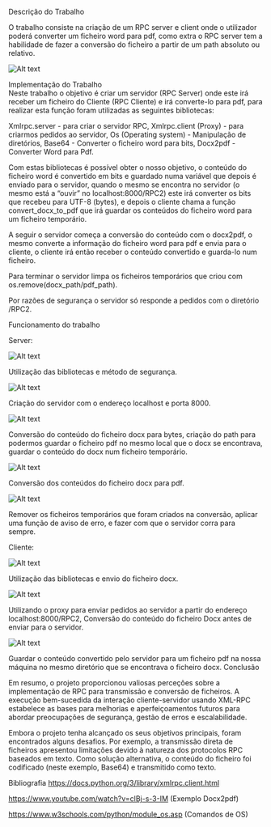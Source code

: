 Descrição do Trabalho

O trabalho consiste na criação de um RPC server e client onde o utilizador poderá converter um ficheiro word para pdf, como extra o RPC server tem a habilidade de fazer a conversão do ficheiro a partir de um path absoluto ou relativo.

![Alt text](image.png)



Implementação do Trabalho	
  Neste trabalho o objetivo é criar um servidor (RPC Server) onde este irá receber um ficheiro do Cliente (RPC Cliente) e irá converte-lo para pdf, para realizar esta função foram utilizadas as seguintes bibliotecas:

Xmlrpc.server - para criar o servidor RPC,
Xmlrpc.client (Proxy) - para criarmos pedidos ao servidor,
Os (Operating system) - Manipulação de diretórios,
Base64 - Converter o ficheiro word para bits,
Docx2pdf - Converter Word para Pdf.

Com estas bibliotecas é possível obter o nosso objetivo, o conteúdo do ficheiro word é convertido em bits e guardado numa variável que depois é enviado para o servidor, quando o mesmo se encontra no servidor (o mesmo está a “ouvir” no localhost:8000/RPC2) este irá converter os bits que recebeu para UTF-8 (bytes), e depois o cliente chama a função convert_docx_to_pdf que irá guardar os conteúdos do ficheiro word para um ficheiro temporário.

A seguir o servidor começa a conversão do conteúdo com o docx2pdf, o mesmo converte a informação do ficheiro word para pdf e envia para o cliente, o cliente irá então receber o conteúdo convertido e guarda-lo num ficheiro.

Para terminar o servidor limpa os ficheiros temporários que criou com os.remove(docx_path/pdf_path).

Por razões de segurança o servidor só responde a pedidos com o diretório /RPC2.












Funcionamento do trabalho	

Server:


![Alt text](image-1.png)

Utilização das bibliotecas e método de segurança.


![Alt text](image-2.png)

Criação do servidor com o endereço localhost e porta 8000.


![Alt text](image-3.png)

Conversão do conteúdo do ficheiro docx para bytes, criação do path para podermos guardar o ficheiro pdf no mesmo local que o docx se encontrava, guardar o conteúdo do docx num ficheiro temporário.




![Alt text](image-4.png)

Conversão dos conteúdos do ficheiro docx para pdf.


![Alt text](image-5.png)

Remover os ficheiros temporários que foram criados na conversão, aplicar uma função de aviso de erro, e fazer com que o servidor corra para sempre.












Cliente:


![Alt text](image-6.png)

Utilização das bibliotecas e envio do ficheiro docx.


![Alt text](image-7.png)

Utilizando o proxy para enviar pedidos ao servidor a partir do endereço localhost:8000/RPC2, Conversão do conteúdo do ficheiro Docx antes de enviar para o servidor.


![Alt text](image-8.png)

Guardar o conteúdo convertido pelo servidor para um ficheiro pdf na nossa máquina no mesmo diretório que se encontrava o ficheiro docx.
Conclusão

Em resumo, o projeto proporcionou valiosas perceções sobre a implementação de RPC para transmissão e conversão de ficheiros. A execução bem-sucedida da interação cliente-servidor usando XML-RPC estabelece as bases para melhorias e aperfeiçoamentos futuros para abordar preocupações de segurança, gestão de erros e escalabilidade.

Embora o projeto tenha alcançado os seus objetivos principais, foram encontrados alguns desafios. Por exemplo, a transmissão direta de ficheiros apresentou limitações devido à natureza dos protocolos RPC baseados em texto. Como solução alternativa, o conteúdo do ficheiro foi codificado (neste exemplo, Base64) e transmitido como texto.













Bibliografia
https://docs.python.org/3/library/xmlrpc.client.html

https://www.youtube.com/watch?v=clBj-s-3-IM (Exemplo Docx2pdf)

https://www.w3schools.com/python/module_os.asp (Comandos de OS)

